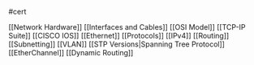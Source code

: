 #cert

[[Network Hardware]]
[[Interfaces and Cables]]
[[OSI Model]]
[[TCP-IP Suite]]
[[CISCO IOS]]
[[Ethernet]]
[[Protocols]]
[[IPv4]]
[[Routing]]
[[Subnetting]]
[[VLAN]]
[[STP Versions|Spanning Tree Protocol]]
[[EtherChannel]]
[[Dynamic Routing]]